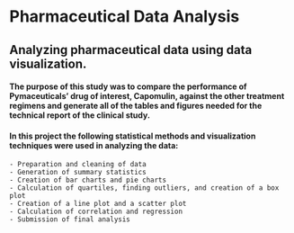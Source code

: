 # Pharmaceutical Data Analysis

## Analyzing pharmaceutical data using data visualization. 

#### The purpose of this study was to compare the performance of Pymaceuticals’ drug of interest, Capomulin, against the other treatment regimens and generate all of the tables and figures needed for the technical report of the clinical study. 

#### In this project the following statistical methods and visualization techniques were used in analyzing the data:

	- Preparation and cleaning of data
	- Generation of summary statistics
	- Creation of bar charts and pie charts
	- Calculation of quartiles, finding outliers, and creation of a box plot
	- Creation of a line plot and a scatter plot
	- Calculation of correlation and regression
	- Submission of final analysis







	
